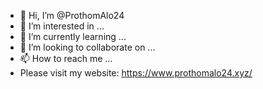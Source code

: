 - 👋 Hi, I’m @ProthomAlo24
- 👀 I’m interested in ...
- 🌱 I’m currently learning ...
- 💞️ I’m looking to collaborate on ...
- 📫 How to reach me ...
- Please visit my website: https://www.prothomalo24.xyz/

<!---
ProthomAlo24/ProthomAlo24 is a ✨ special ✨ repository because its `README.md` (this file) appears on your GitHub profile.
You can click the Preview link to take a look at your changes.
--->
